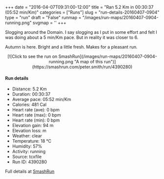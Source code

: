+++
date = "2016-04-07T09:31:00-12:00"
title = "Ran 5.2 Km in 00:30:37 (05:52 min/Km)"
categories = ["Runs"]
slug = "run-details-20160407-0904"
type = "run"
draft = "False"
runmap = "/images/run-maps/20160407-0904-running.png"
svgmap = '<polyline points="0 50, 5 45, 14 46, 19 41, 25 33, 44 44, 45 44, 57 44, 78 64, 83 66, 91 59, 93 59, 95 58, 99 51, 100 48, 96 40, 89 43, 91 50, 87 54, 83 54, 77 46, 74 46, 72 50, 71 55, 83 66, 69 64, 62 51, 58 46, 43 44, 31 56, 26 67, 11 64">'
+++

Slogging around the Domain. I say slogging as I put in some effort and felt I was doing about a 5 min/Km pace. But in reality it was closer to 6. 

Autumn is here. Bright and a little fresh. Makes for a pleasant run. 



<!--more-->

<center>
[![Click to see the run on SmashRun](/images/run-maps/20160407-0904-running.png "A map of this run")](https://smashrun.com/peter.smith/run/4390280)
</center>

#### Run details

* Distance: 5.2 Km
* Duration: 00:30:37
* Average pace: 05:52 min/Km
* Calories: 481 Cal
* Heart rate (ave): 0 bpm
* Heart rate (max): 0 bpm
* Heart rate (min): 0 bpm
* Elevation gain: 94 m
* Elevation loss:  m
* Weather: clear
* Temperature: 18 &deg;C
* Humidity: 57%
* Activity: running
* Source: tcxfile
* Run ID: 4390280

Full details at [SmashRun](https://smashrun.com/peter.smith/run/4390280)
